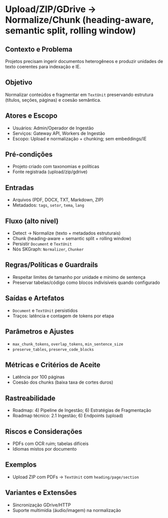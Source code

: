 # Upload/ZIP/GDrive → Normalize/Chunk (heading-aware, semantic split, rolling window)

## Contexto e Problema
Projetos precisam ingerir documentos heterogêneos e produzir unidades de texto coerentes para indexação e IE.

## Objetivo
Normalizar conteúdos e fragmentar em `TextUnit` preservando estrutura (títulos, seções, páginas) e coesão semântica.

## Atores e Escopo
- Usuários: Admin/Operador de Ingestão
- Serviços: Gateway API, Workers de Ingestão
- Escopo: Upload e normalização + chunking; sem embeddings/IE

## Pré-condições
- Projeto criado com taxonomias e políticas
- Fonte registrada (upload/zip/gdrive)

## Entradas
- Arquivos (PDF, DOCX, TXT, Markdown, ZIP)
- Metadados: `tags`, `setor`, `tema`, `lang`

## Fluxo (alto nível)
- Detect → Normalize (texto + metadados estruturais)
- Chunk (heading-aware + semantic split + rolling window)
- Persistir `Document` e `TextUnit`
- Nós SKGraph: `Normalizer`, `Chunker`

## Regras/Políticas e Guardrails
- Respeitar limites de tamanho por unidade e mínimo de sentença
- Preservar tabelas/código como blocos indivisíveis quando configurado

## Saídas e Artefatos
- `Document` e `TextUnit` persistidos
- Traços: latência e contagem de tokens por etapa

## Parâmetros e Ajustes
- `max_chunk_tokens`, `overlap_tokens`, `min_sentence_size`
- `preserve_tables`, `preserve_code_blocks`

## Métricas e Critérios de Aceite
- Latência por 100 páginas
- Coesão dos chunks (baixa taxa de cortes duros)

## Rastreabilidade
- Roadmap: 4) Pipeline de Ingestão; 6) Estratégias de Fragmentação
- Roadmap técnico: 2.1 Ingestão; 6) Endpoints (upload)

## Riscos e Considerações
- PDFs com OCR ruim; tabelas difíceis
- Idiomas mistos por documento

## Exemplos
- Upload ZIP com PDFs → `TextUnit` com `heading/page/section`

## Variantes e Extensões
- Sincronização GDrive/HTTP
- Suporte multimídia (áudio/imagem) na normalização

